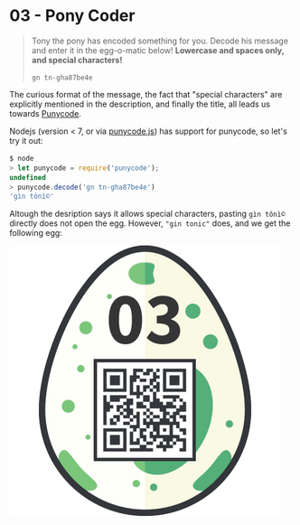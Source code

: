 # 03 - Pony Coder

> Tony the pony has encoded something for you. Decode his message and enter it
> in the egg-o-matic below! **Lowercase and spaces only, and special characters!**
> 
> ```
> gn tn-gha87be4e
> ```

The curious format of the message, the fact that "special characters"
are explicitly mentioned in the description, and finally the title, 
all leads us towards [Punycode](https://en.wikipedia.org/wiki/Punycode).

Nodejs (version < 7, or via [punycode.js](https://github.com/bestiejs/punycode.js/)) has support for punycode, so let's try it out:

```js
$ node
> let punycode = require('punycode');
undefined
> punycode.decode('gn tn-gha87be4e')
'gìn tônì©'
```

Altough the desription says it allows special characters, pasting 
`gìn tônì©` directly does not open the egg. However, `"gin tonic"`
does, and we get the following egg:

![egg](7d5649fbb9822df79fb58d48ddffc7cbeaacdac1.png)
